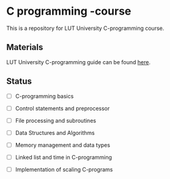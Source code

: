 # C programming -course

This is a repository for LUT University C-programming course.

## Materials

LUT University C-programming guide can be found [here](https://lutpub.lut.fi/handle/10024/162908).

## Status

- [ ] C-programming basics
- [ ] Control statements and preprocessor
- [ ] File processing and subroutines
- [ ] Data Structures and Algorithms
- [ ] Memory management and data types
- [ ] Linked list and time in C-programming
- [ ] Implementation of scaling C-programs



